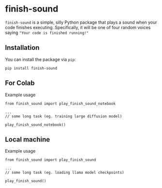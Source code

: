 # finish-sound

`finish-sound` is a simple, silly Python package that plays a sound when your code finishes executing. 
Specifically, it will be one of four random voices saying `"Your code is finished running!"`

## Installation

You can install the package via `pip`:
```
pip install finish-sound
```

## For Colab

Example usage

```
from finish_sound import play_finish_sound_notebook

...
// some long task (eg. training large diffusion model)

play_finish_sound_notebook()
```

## Local machine

Example usage

```
from finish_sound import play_finish_sound

...
// some long task (eg. loading llama model checkpoints)

play_finish_sound()
```
